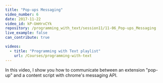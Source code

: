 ```yaml
---
title: "Pop-ups Messaging"
video_number: 6
date: 2017-11-22
video_id: kP-UmHrxCYk
repository: /programming_with_text/session11/11-06_Pop-ups_Messaging
live_example: false
can_contribute: true

videos:
  - title: "Programming with Text playlist"
    url: /Courses/programming-with-text
---
```


In this video, I show you how to communicate between an extension "pop-up" and a content script with chrome's messaging API.
